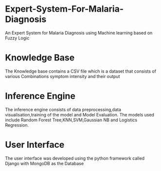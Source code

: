 # Expert-System-For-Malaria-Diagnosis
An Expert System for Malaria Diagnosis using Machine learning based on Fuzzy Logic
# Knowledge Base
The Knowledge base contains a CSV file which is a dataset that consists of various Combinations symptom intensity and their output
# Inference Engine
The inference engine consists of data preprocessing,data visualisation,training of the model and Model Evaluation. The models used include Random Forest Tree,KNN,SVM,Gaussian NB and Logistics Regression.
# User Interface 
The user interface was developed using the python framework called Django with MongoDB as the Database
